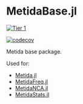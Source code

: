 # MetidaBase.jl


[![Tier 1](https://github.com/PharmCat/MetidaBase.jl/actions/workflows/Tier1.yml/badge.svg)](https://github.com/PharmCat/MetidaBase.jl/actions/workflows/Tier1.yml)

[![codecov](https://codecov.io/gh/PharmCat/MetidaBase.jl/branch/main/graph/badge.svg?token=C6D0R654F9)](https://codecov.io/gh/PharmCat/MetidaBase.jl)


Metida base package.

Used for:

* [Metida.jl](https://github.com/PharmCat/Metida.jl)
* [MetidaFreq.jl](https://github.com/PharmCat/MetidaFreq.jl)
* [MetidaNCA.jl](https://github.com/PharmCat/MetidaNCA.jl)
* [MetidaStats.jl](https://github.com/PharmCat/MetidaStats.jl)
